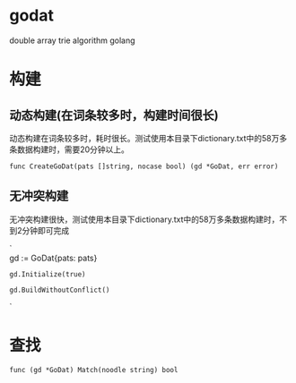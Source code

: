 godat
=====

double array trie algorithm golang

# 构建
## 动态构建(在词条较多时，构建时间很长)

动态构建在词条较多时，耗时很长。测试使用本目录下dictionary.txt中的58万多条数据构建时，需要20分钟以上。

`
	func CreateGoDat(pats []string, nocase bool) (gd *GoDat, err error)
`


## 无冲突构建

无冲突构建很快，测试使用本目录下dictionary.txt中的58万多条数据构建时，不到2分钟即可完成

`   
	gd := GoDat{pats: pats}
	
	gd.Initialize(true)
	
	gd.BuildWithoutConflict()
`

# 查找

`
	func (gd *GoDat) Match(noodle string) bool
`
